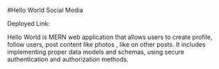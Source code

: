 #Hello World Social Media

Deployed Link: 

Hello World is MERN web application that allows users to create profile, follow users, post content like photos , like on other posts. It includes implementing proper data models and schemas, using secure authentication and authorization methods.
